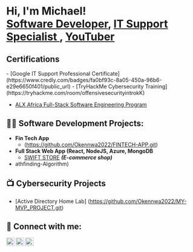 <h1>Hi, I'm Michael! <br/><a href="https://github.com/Okennwa2022">Software Developer</a>, <a href="https://www.linkedin.com/in/adindumichael/">IT Support Specialist </a>, <a href="https://www.youtube.com/c/adindumichael">YouTuber</a></h1>

<h2>Certifications</h2>
- [Google IT Support Professional Certificate](https://www.credly.com/badges/fa0bf93c-8a05-450a-96b6-e29e6650f401/public_url)  
- [TryHackMe Cybersecurity Training](https://tryhackme.com/room/offensivesecurityintrokK)  


- [ALX Africa Full-Stack Software Engineering Program](https://savanna.alxafrica.com/rails/active_storage/blobs/redirect/eyJfcmFpbHMiOnsibWVzc2FnZSI6IkJBaHBBMEhCS2c9PSIsImV4cCI6bnVsbCwicHVyIjoiYmxvYl9pZCJ9fQ==--4843673b2b0b98ad74ee1f0d6e02178a8ad2b76b/17-short-specializations-certificate-adindu-ogechukwu.png)  

<h2>👨‍💻 Software Development Projects:</h2>

- <b>Fin Tech App</b>
  - (https://github.com/Okennwa2022/FINTECH-APP.git)
- <b>Full Stack Web App (React, NodeJS, Azure, MongoDB</b>
  - [SWIFT STORE](https://github.com/Okennwa2022/Swift-Store.git) <b><i>(E-commerce shop)</b></i>
- athfinding-Algorithm)

<h2>📺 Cybersecurity Projects</h2>

- [Active Directory Home Lab] (https://github.com/Okennwa2022/MY-MVP_PROJECT.git)

<h2> 🤳 Connect with me:</h2>

[<img align="left" alt="adindumichael | YouTube" width="22px" src="https://cdn.jsdelivr.net/npm/simple-icons@v3/icons/youtube.svg" />][youtube]
[<img align="left" alt="b_okennwa | Twitter" width="22px" src="https://cdn.jsdelivr.net/npm/simple-icons@v3/icons/twitter.svg" />][twitter]
[<img align="left" alt="adindumichael | LinkedIn" width="22px" src="https://cdn.jsdelivr.net/npm/simple-icons@v3/icons/linkedin.svg" />][linkedin]

<br/>

[youtube]: https://www.youtube.com/@adindumichael  
[twitter]: https://twitter.com/b_okennwa  
[linkedin]: https://www.linkedin.com/in/adindumichael  

